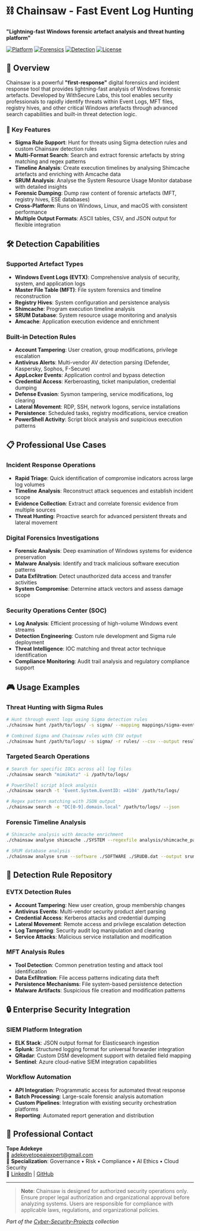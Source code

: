 # ⛓️ Chainsaw - Fast Event Log Hunting

**"Lightning-fast Windows forensic artefact analysis and threat hunting platform"**

[![Platform](https://img.shields.io/badge/Platform-Windows%20%7C%20Linux%20%7C%20macOS-blue.svg)](#)
[![Forensics](https://img.shields.io/badge/Focus-Digital%20Forensics-green.svg)](#)
[![Detection](https://img.shields.io/badge/Rules-Sigma%20%7C%20Custom-orange.svg)](#)
[![License](https://img.shields.io/badge/License-MIT-red.svg)](LICENCE)

## 🎯 Overview

Chainsaw is a powerful **"first-response"** digital forensics and incident response tool that provides lightning-fast analysis of Windows forensic artefacts. Developed by WithSecure Labs, this tool enables security professionals to rapidly identify threats within Event Logs, MFT files, registry hives, and other critical Windows artefacts through advanced search capabilities and built-in threat detection logic.

### 🚀 **Key Features**
- **Sigma Rule Support**: Hunt for threats using Sigma detection rules and custom Chainsaw detection rules
- **Multi-Format Search**: Search and extract forensic artefacts by string matching and regex patterns
- **Timeline Analysis**: Create execution timelines by analysing Shimcache artefacts and enriching with Amcache data
- **SRUM Analysis**: Analyse the System Resource Usage Monitor database with detailed insights
- **Forensic Dumping**: Dump raw content of forensic artefacts (MFT, registry hives, ESE databases)
- **Cross-Platform**: Runs on Windows, Linux, and macOS with consistent performance
- **Multiple Output Formats**: ASCII tables, CSV, and JSON output for flexible integration

## 🛠️ **Detection Capabilities**

### **Supported Artefact Types**
- **Windows Event Logs (EVTX)**: Comprehensive analysis of security, system, and application logs
- **Master File Table (MFT)**: File system forensics and timeline reconstruction
- **Registry Hives**: System configuration and persistence analysis
- **Shimcache**: Program execution timeline analysis
- **SRUM Database**: System resource usage monitoring and analysis
- **Amcache**: Application execution evidence and enrichment

### **Built-in Detection Rules**
- **Account Tampering**: User creation, group modifications, privilege escalation
- **Antivirus Alerts**: Multi-vendor AV detection parsing (Defender, Kaspersky, Sophos, F-Secure)
- **AppLocker Events**: Application control and bypass detection
- **Credential Access**: Kerberoasting, ticket manipulation, credential dumping
- **Defense Evasion**: Sysmon tampering, service modifications, log clearing
- **Lateral Movement**: RDP, SSH, network logons, service installations
- **Persistence**: Scheduled tasks, registry modifications, service creation
- **PowerShell Activity**: Script block analysis and suspicious execution patterns

## 📋 **Professional Use Cases**

### **Incident Response Operations**
- **Rapid Triage**: Quick identification of compromise indicators across large log volumes
- **Timeline Analysis**: Reconstruct attack sequences and establish incident scope
- **Evidence Collection**: Extract and correlate forensic evidence from multiple sources
- **Threat Hunting**: Proactive search for advanced persistent threats and lateral movement

### **Digital Forensics Investigations**
- **Forensic Analysis**: Deep examination of Windows systems for evidence preservation
- **Malware Analysis**: Identify and track malicious software execution patterns
- **Data Exfiltration**: Detect unauthorized data access and transfer activities
- **System Compromise**: Determine attack vectors and assess damage scope

### **Security Operations Center (SOC)**
- **Log Analysis**: Efficient processing of high-volume Windows event streams
- **Detection Engineering**: Custom rule development and Sigma rule deployment
- **Threat Intelligence**: IOC matching and threat actor technique identification
- **Compliance Monitoring**: Audit trail analysis and regulatory compliance support

## 🎮 **Usage Examples**

### **Threat Hunting with Sigma Rules**
```bash
# Hunt through event logs using Sigma detection rules
./chainsaw hunt /path/to/logs/ -s sigma/ --mapping mappings/sigma-event-logs-all.yml

# Combined Sigma and Chainsaw rules with CSV output
./chainsaw hunt /path/to/logs/ -s sigma/ -r rules/ --csv --output results/
```

### **Targeted Search Operations**
```bash
# Search for specific IOCs across all log files
./chainsaw search "mimikatz" -i /path/to/logs/

# PowerShell script block analysis
./chainsaw search -t 'Event.System.EventID: =4104' /path/to/logs/

# Regex pattern matching with JSON output
./chainsaw search -e "DC[0-9].domain.local" /path/to/logs/ --json
```

### **Forensic Timeline Analysis**
```bash
# Shimcache analysis with Amcache enrichment
./chainsaw analyse shimcache ./SYSTEM --regexfile analysis/shimcache_patterns.txt --amcache ./Amcache.hve --output timeline.csv

# SRUM database analysis
./chainsaw analyse srum --software ./SOFTWARE ./SRUDB.dat --output srum_analysis.json
```

## 🔧 **Detection Rule Repository**

### **EVTX Detection Rules**
- **Account Tampering**: New user creation, group membership changes
- **Antivirus Events**: Multi-vendor security product alert parsing
- **Credential Access**: Kerberos attacks and credential dumping
- **Lateral Movement**: Remote access and privilege escalation detection
- **Log Tampering**: Security audit log manipulation and clearing
- **Service Attacks**: Malicious service installation and modification

### **MFT Analysis Rules**
- **Tool Detection**: Common penetration testing and attack tool identification
- **Data Exfiltration**: File access patterns indicating data theft
- **Persistence Mechanisms**: File system-based persistence detection
- **Malware Artifacts**: Suspicious file creation and modification patterns

## 🔒 **Enterprise Security Integration**

### **SIEM Platform Integration**
- **ELK Stack**: JSON output format for Elasticsearch ingestion
- **Splunk**: Structured logging format for universal forwarder integration
- **QRadar**: Custom DSM development support with detailed field mapping
- **Sentinel**: Azure cloud-native SIEM integration capabilities

### **Workflow Automation**
- **API Integration**: Programmatic access for automated threat response
- **Batch Processing**: Large-scale forensic analysis automation
- **Custom Pipelines**: Integration with existing security orchestration platforms
- **Reporting**: Automated report generation and distribution

## 📧 **Professional Contact**

**Tope Adekeye**  
📧 adekeyetopeaiexpert@gmail.com  
🏢 **Specialization**: Governance • Risk • Compliance • AI Ethics • Cloud Security  
🔗 [LinkedIn](https://www.linkedin.com/in/temitope-adekeye-001a04359/) | [GitHub](https://github.com/Tope-Adekeye)

---

> **Note**: Chainsaw is designed for authorized security operations only. Ensure proper legal authorization and organizational approval before analyzing systems. Users are responsible for compliance with applicable laws, regulations, and organizational policies.

*Part of the [Cyber-Security-Projects](https://github.com/Tope-Adekeye/Cyber-Security-Projects) collection*
